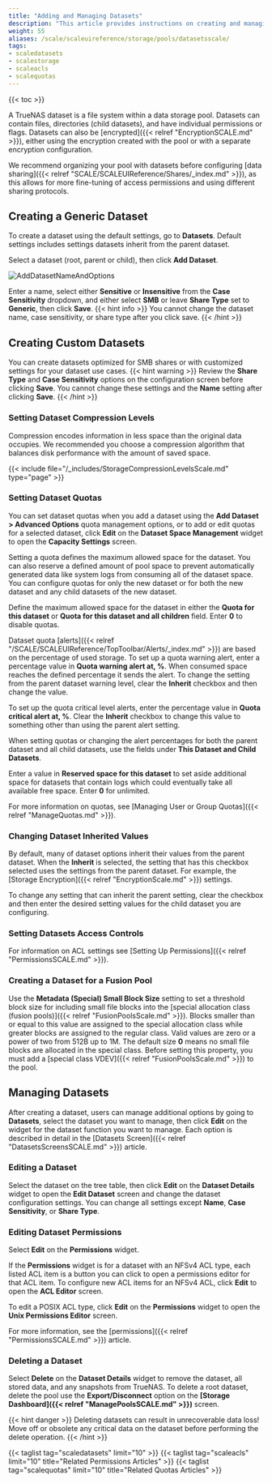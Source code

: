 ```yaml
---
title: "Adding and Managing Datasets"
description: "This article provides instructions on creating and managing datasets."
weight: 55
aliases: /scale/scaleuireference/storage/pools/datasetsscale/
tags:
- scaledatasets
- scalestorage
- scaleacls
- scalequotas
---
```


{{< toc >}}

A TrueNAS dataset is a file system within a data storage pool.
Datasets can contain files, directories (child datasets), and have individual permissions or flags.
Datasets can also be [encrypted]({{< relref "EncryptionSCALE.md" >}}), either using the encryption created with the pool or with a separate encryption configuration.

We recommend organizing your pool with datasets before configuring [data sharing]({{< relref "SCALE/SCALEUIReference/Shares/_index.md" >}}), as this allows for more fine-tuning of access permissions and using different sharing protocols.

## Creating a Generic Dataset

To create a dataset using the default settings, go to **Datasets**. Default settings includes settings datasets inherit from the parent dataset.

Select a dataset (root, parent or child), then click **Add Dataset**.

![AddDatasetNameAndOptions](/images/SCALE/22.12/AddDatasetNameAndOptions.png "Add Dataset Name and Options")

Enter a name, select either **Sensitive** or **Insensitive** from the **Case Sensitivity** dropdown, and either select **SMB** or leave **Share Type** set to **Generic**, then click **Save**.
{{< hint info >}}
You cannot change the dataset name, case sensitivity, or share type after you click save.
{{< /hint >}}
## Creating Custom Datasets

You can create datasets optimized for SMB shares or with customized settings for your dataset use cases.
{{< hint warning >}}
Review the **Share Type** and **Case Sensitivity** options on the configuration screen before clicking **Save**.
You cannot change these settings and the **Name** setting after clicking **Save**.
{{< /hint >}}

### Setting Dataset Compression Levels

Compression encodes information in less space than the original data occupies. 
We recommended you choose a compression algorithm that balances disk performance with the amount of saved space.

{{< include file="/_includes/StorageCompressionLevelsScale.md" type="page" >}}

### Setting Dataset Quotas

You can set dataset quotas when you add a dataset using the **Add Dataset > Advanced Options** quota management options, or to add or edit quotas for a selected dataset, click **Edit** on the **Dataset Space Management** widget to open the **Capacity Settings** screen. 

Setting a quota defines the maximum allowed space for the dataset.
You can also reserve a defined amount of pool space to prevent automatically generated data like system logs from consuming all of the dataset space.
You can configure quotas for only the new dataset or for both the new dataset and any child datasets of the new dataset.

Define the maximum allowed space for the dataset in either the **Quota for this dataset** or **Quota for this dataset and all children** field. 
Enter **0** to disable quotas. 

Dataset quota [alerts]({{< relref "/SCALE/SCALEUIReference/TopToolbar/Alerts/_index.md" >}}) are based on the percentage of used storage.
To set up a quota warning alert, enter a percentage value in **Quota warning alert at, %**.
When consumed space reaches the defined percentage it sends the alert.
To change the setting from the parent dataset warning level, clear the **Inherit** checkbox and then change the value.

To set up the quota critical level alerts, enter the percentage value in **Quota critical alert at, %**.
Clear the **Inherit** checkbox to change this value to something other than using the parent alert setting.

When setting quotas or changing the alert percentages for both the parent dataset and all child datasets, use the fields under **This Dataset and Child Datasets**.

Enter a value in **Reserved space for this dataset** to set aside additional space for datasets that contain logs which could eventually take all available free space.
Enter **0** for unlimited.

For more information on quotas, see [Managing User or Group Quotas]({{< relref "ManageQuotas.md" >}}).

### Changing Dataset Inherited Values

By default, many of dataset options inherit their values from the parent dataset.
When the **Inherit** is selected, the setting that has this checkbox selected uses the settings from the parent dataset.
For example, the [Storage Encryption]({{< relref "EncryptionScale.md" >}}) settings.

To change any setting that can inherit the parent setting, clear the checkbox and then enter the desired setting values for the child dataset you are configuring.

### Setting Datasets Access Controls

For information on ACL settings see [Setting Up Permissions]({{< relref "PermissionsSCALE.md" >}}).

### Creating a Dataset for a Fusion Pool

Use the **Metadata (Special) Small Block Size** setting to set a threshold block size for including small file blocks into the [special allocation class (fusion pools)]({{< relref "FusionPoolsScale.md" >}}).
Blocks smaller than or equal to this value are assigned to the special allocation class while greater blocks are assigned to the regular class.
Valid values are zero or a power of two from 512B up to 1M.
The default size **0** means no small file blocks are allocated in the special class.
Before setting this property, you must add a [special class VDEV]({{< relref "FusionPoolsScale.md" >}}) to the pool. 

## Managing Datasets

After creating a dataset, users can manage additional options by going to **Datasets**, select the dataset you want to manage, then click **Edit** on the widget for the dataset function you want to manage. Each option is described in detail in the [Datasets Screen]({{< relref "DatasetsScreensSCALE.md" >}}) article.

### Editing a Dataset
Select the dataset on the tree table, then click **Edit** on the **Dataset Details** widget to open the **Edit Dataset** screen and change the dataset configuration settings. You can change all settings except **Name**, **Case Sensitivity**, or **Share Type**.

### Editing Dataset Permissions

Select **Edit** on the  **Permissions** widget. 

If the **Permissions** widget is for a dataset with an NFSv4 ACL type, each listed ACL item is a button you can click to open a permissions editor for that ACL item. 
To configure new ACL items for an NFSv4 ACL, click **Edit** to open the **ACL Editor** screen.

To edit a POSIX ACL type, click **Edit** on the **Permissions** widget to open the **Unix Permissions Editor** screen.

For more information, see the [permissions]({{< relref "PermissionsSCALE.md" >}}) article.

### Deleting a Dataset
Select **Delete** on the **Dataset Details** widget to remove the dataset, all stored data, and any snapshots from TrueNAS.
To delete a root dataset, delete the pool use the **Export/Disconnect** option on the **[Storage Dashboard]({{< relref "ManagePoolsSCALE.md" >}})** screen.

{{< hint danger >}}
Deleting datasets can result in unrecoverable data loss!
Move off or obsolete any critical data on the dataset before performing the delete operation.
{{< /hint >}}

{{< taglist tag="scaledatasets" limit="10" >}}
{{< taglist tag="scaleacls" limit="10" title="Related Permissions Articles" >}}
{{< taglist tag="scalequotas" limit="10" title="Related Quotas Articles" >}}